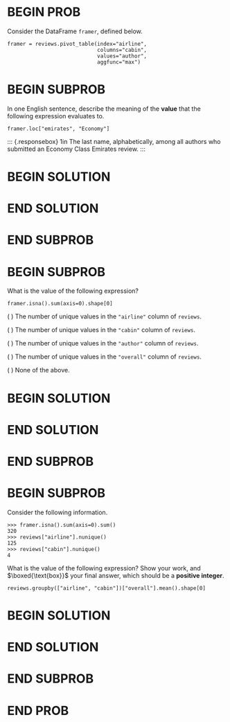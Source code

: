 # BEGIN PROB

Consider the DataFrame `framer`, defined below.

    framer = reviews.pivot_table(index="airline",
                                 columns="cabin",
                                 values="author",
                                 aggfunc="max")

# BEGIN SUBPROB

In one English sentence, describe the meaning of the **value** that the
following expression evaluates to.

    framer.loc["emirates", "Economy"]

::: {.responsebox}
1in The last name, alphabetically, among all authors who submitted an
Economy Class Emirates review.
:::

# BEGIN SOLUTION

# END SOLUTION

# END SUBPROB

# BEGIN SUBPROB

What is the value of the following expression?

    framer.isna().sum(axis=0).shape[0]

( ) The number of unique values in the `"airline"` column of `reviews`.

( ) The number of unique values in the `"cabin"` column of `reviews`.

( ) The number of unique values in the `"author"` column of `reviews`.

( ) The number of unique values in the `"overall"` column of `reviews`.

( ) None of the above.

# BEGIN SOLUTION

# END SOLUTION

# END SUBPROB

# BEGIN SUBPROB

Consider the following information.

    >>> framer.isna().sum(axis=0).sum()
    320
    >>> reviews["airline"].nunique()
    125
    >>> reviews["cabin"].nunique()
    4

What is the value of the following expression? Show your work, and
$\boxed{\text{box}}$ your final answer, which should be a **positive
integer**.

    reviews.groupby(["airline", "cabin"])["overall"].mean().shape[0]

# BEGIN SOLUTION

# END SOLUTION

# END SUBPROB

# END PROB